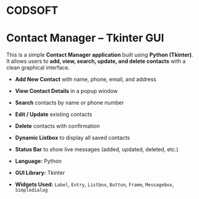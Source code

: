 # CODSOFT
#  Contact Manager – Tkinter GUI

This is a simple **Contact Manager application** built using **Python (Tkinter)**.  
It allows users to **add, view, search, update, and delete contacts** with a clean graphical interface.  



- **Add New Contact** with name, phone, email, and address  
- **View Contact Details** in a popup window  
- **Search** contacts by name or phone number  
- **Edit / Update** existing contacts  
- **Delete** contacts with confirmation  
- **Dynamic Listbox** to display all saved contacts  
- **Status Bar** to show live messages (added, updated, deleted, etc.)  


- **Language:** Python  
- **GUI Library:** Tkinter  
- **Widgets Used:** `Label`, `Entry`, `Listbox`, `Button`, `Frame`, `Messagebox`, `Simpledialog`





